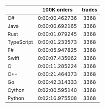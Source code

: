 ||100K orders|trades|
-|:-:|:-:|
|C#|0:00:00.462736|3368|
|Java|0:00:00.692165|3368|
|Rust|0:00:01.079245|3368|
|TypeScript|0:00:01.233573|3368|
|F#|0:00:05.947825|3368|
|Swift|0:00:07.435062|3368|
|C|0:00:11.285224|3368|
|C++|0:00:21.464373|3368|
|Go|0:00:42.314333|3368|
|Cython|0:02:00.595140|3368|
|Python|0:02:16.975508|3368|


